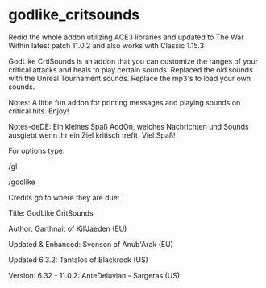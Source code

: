 # godlike_critsounds
Redid the whole addon utilizing ACE3 libraries and updated to The War Within latest patch 11.0.2 and also works with Classic 1.15.3

GodLike CrtiSounds is an addon that you can customize the ranges of your critical attacks and heals to play certain sounds. Replaced the old sounds with the Unreal Tournament sounds. Replace the mp3's to load your own sounds.

Notes: A little fun addon for printing messages and playing sounds on critical hits. Enjoy!

Notes-deDE: Ein kleines Spaß AddOn, welches Nachrichten und Sounds ausgiebt wenn ihr ein Ziel kritisch trefft. Viel Spaß!

For options type:

/gl

/godlike

Credits go to where they are due:

Title: GodLike CritSounds

Author: Garthnait of Kil'Jaeden (EU)

Updated & Enhanced: Svenson of Anub'Arak (EU)

Updated 6.3.2: Tantalos of Blackrock (US)

Version: 6.32 - 11.0.2: AnteDeluvian - Sargeras (US)
